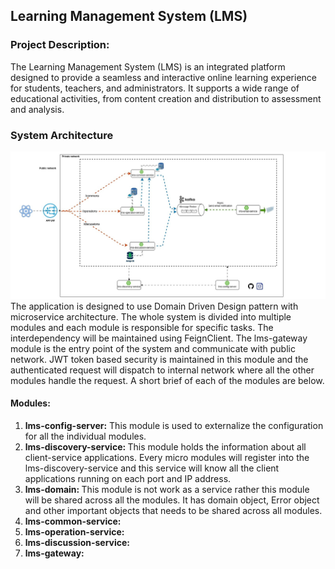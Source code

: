 ## Learning Management System (LMS)
### Project Description:
The Learning Management System (LMS) is an integrated platform designed to provide a seamless and interactive online learning experience for students, teachers, and administrators. It supports a wide range of educational activities, from content creation and distribution to assessment and analysis.
### System Architecture
![Microservice based architecture](./diagram/lms-architecture.jpg)
The application is designed to use Domain Driven Design pattern with microservice architecture. The whole system is divided into multiple modules and each module is responsible for specific tasks. The interdependency will be maintained using FeignClient. The lms-gateway module is the entry point of the system and communicate with public network. JWT token based security is maintained in this module and the authenticated request will dispatch to internal network where all the other modules handle the request. A short brief of each of the modules are below. 
#### Modules:
1. <b> lms-config-server:</b> This module is used to externalize the configuration for all the individual modules.  
2. <b> lms-discovery-service: </b> This module holds the information about all client-service applications. Every micro modules will register into the lms-discovery-service and this service will know all the client applications running on each port and IP address.
3. <b> lms-domain: </b> This module is not work as a service rather this module will be shared across all the modules. It has domain object, Error object and other important objects that needs to be shared across all modules.
4. <b> lms-common-service: </b>
5. <b> lms-operation-service: </b>
6. <b> lms-discussion-service: </b>
7. <b> lms-gateway: </b>